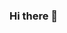 ### Hi there 👋

<!--
**wiemboudaya/wiemboudaya** is a ✨ _special_ ✨ repository because its `README.md` (this file) appears on your GitHub profile.

Here are some ideas to get you started:

- 🔭 I’m currently working on Omdena projects
- 🌱 I’m currently learning Deep learning
- 👯 I’m looking to collaborate on Machine learning projects
- 🤔 I’m looking for help with MLops
- 💬 Ask me about Medical imaging
- 📫 How to reach me: wiem.boudaya@gmail
- 😄 Pronouns: She/her
- ⚡ Fun fact: Can't think of one right now! maybe later
-->
